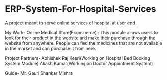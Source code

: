 # ERP-System-For-Hospital-Services
A project meant to serve online services of hospital at user end .

My Work- Online Medical Store(Ecommerce) : This module allows users to look for their product in the website and make their purchase through the website from anywhere. People can find the medicines that are not available in the market and can purchase it from here.

Project Partners- Abhishek Raj Kesri(Working on Hospital Bed Booking System Module) Akash Kumar(Working on Doctor Appointment System)

Guide- Mr. Gauri Shankar Mishra

